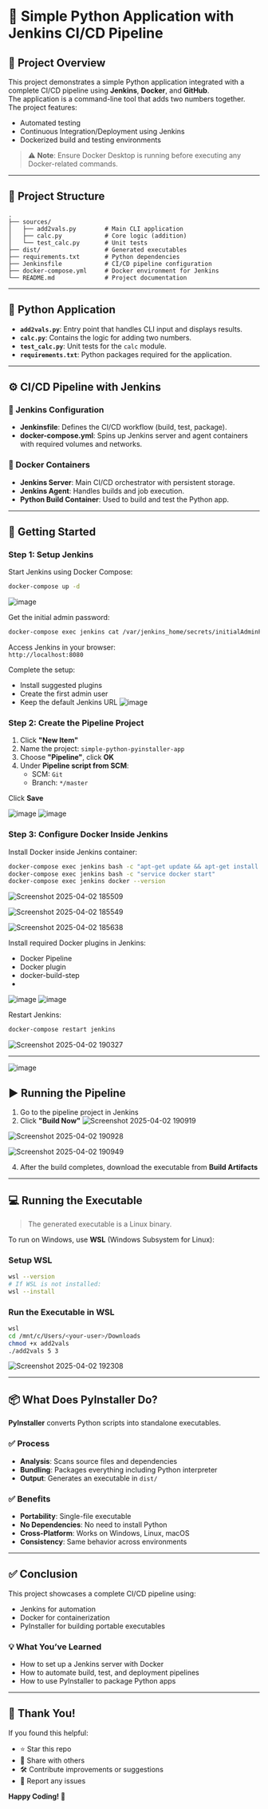 # 🧪 Simple Python Application with Jenkins CI/CD Pipeline

## 📌 Project Overview

This project demonstrates a simple Python application integrated with a complete CI/CD pipeline using **Jenkins**, **Docker**, and **GitHub**.  
The application is a command-line tool that adds two numbers together. The project features:

- Automated testing
- Continuous Integration/Deployment using Jenkins
- Dockerized build and testing environments

> ⚠️ **Note**: Ensure Docker Desktop is running before executing any Docker-related commands.

---

## 🧩 Project Structure

```
.
├── sources/
│   ├── add2vals.py        # Main CLI application
│   ├── calc.py            # Core logic (addition)
│   └── test_calc.py       # Unit tests
├── dist/                  # Generated executables
├── requirements.txt       # Python dependencies
├── Jenkinsfile            # CI/CD pipeline configuration
├── docker-compose.yml     # Docker environment for Jenkins
└── README.md              # Project documentation
```

---

## 🐍 Python Application

- **`add2vals.py`**: Entry point that handles CLI input and displays results.
- **`calc.py`**: Contains the logic for adding two numbers.
- **`test_calc.py`**: Unit tests for the `calc` module.
- **`requirements.txt`**: Python packages required for the application.

---

## ⚙️ CI/CD Pipeline with Jenkins

### 🔧 Jenkins Configuration

- **Jenkinsfile**: Defines the CI/CD workflow (build, test, package).
- **docker-compose.yml**: Spins up Jenkins server and agent containers with required volumes and networks.

### 🐳 Docker Containers

- **Jenkins Server**: Main CI/CD orchestrator with persistent storage.
- **Jenkins Agent**: Handles builds and job execution.
- **Python Build Container**: Used to build and test the Python app.

---

## 🚀 Getting Started

### Step 1: Setup Jenkins

Start Jenkins using Docker Compose:
```bash
docker-compose up -d
```
![image](https://github.com/user-attachments/assets/8bb2d13a-f674-4474-9a44-2287da9a10ba)

Get the initial admin password:
```bash
docker-compose exec jenkins cat /var/jenkins_home/secrets/initialAdminPassword
```

Access Jenkins in your browser:  
`http://localhost:8080`

Complete the setup:
- Install suggested plugins
- Create the first admin user
- Keep the default Jenkins URL
![image](https://github.com/user-attachments/assets/969564bb-a606-460f-9925-08e1c299f7c0)

### Step 2: Create the Pipeline Project

1. Click **"New Item"**
2. Name the project: `simple-python-pyinstaller-app`
3. Choose **"Pipeline"**, click **OK**
4. Under **Pipeline script from SCM**:
   - SCM: `Git`
   - Branch: `*/master`

Click **Save**

![image](https://github.com/user-attachments/assets/aaa65a87-376e-4be5-9881-55cf91ff0ae2)
![image](https://github.com/user-attachments/assets/93d6690d-bef1-455a-9ab9-a052badd5e49)


### Step 3: Configure Docker Inside Jenkins

Install Docker inside Jenkins container:
```bash
docker-compose exec jenkins bash -c "apt-get update && apt-get install -y docker.io"
docker-compose exec jenkins bash -c "service docker start"
docker-compose exec jenkins docker --version
```
![Screenshot 2025-04-02 185509](https://github.com/user-attachments/assets/eae23ce2-d629-4c0c-a62a-7c77cf53f1a8)

![Screenshot 2025-04-02 185549](https://github.com/user-attachments/assets/4f4af70a-4e18-46c6-ba59-e2289466cd25)

![Screenshot 2025-04-02 185638](https://github.com/user-attachments/assets/c833c8ce-e700-4140-8bef-0921681cfbec)

Install required Docker plugins in Jenkins:
- Docker Pipeline
- Docker plugin
- docker-build-step
- 
![image](https://github.com/user-attachments/assets/9c9b3ac8-0bd8-4b21-9230-b365d3743f4d)
![image](https://github.com/user-attachments/assets/17c8de84-624b-4ace-972c-c26d0b047524)


Restart Jenkins:
```bash
docker-compose restart jenkins
```
![Screenshot 2025-04-02 190327](https://github.com/user-attachments/assets/96ae0671-5a33-43bc-ad48-b6d2a8fce765)

---
![image](https://github.com/user-attachments/assets/491db0ec-86ae-4a5a-a857-acdb9bf3723c)


## ▶️ Running the Pipeline

1. Go to the pipeline project in Jenkins
2. Click **"Build Now"**
![Screenshot 2025-04-02 190919](https://github.com/user-attachments/assets/711869ef-5283-451d-9d06-61b3863ada3a)

![Screenshot 2025-04-02 190928](https://github.com/user-attachments/assets/5c760bad-8549-4d44-bd2f-6843261255d1)

![Screenshot 2025-04-02 190949](https://github.com/user-attachments/assets/84bd4d74-95f4-4866-93f3-10b5b1881f9a)

4. After the build completes, download the executable from **Build Artifacts**

---

## 💻 Running the Executable

> The generated executable is a Linux binary.

To run on Windows, use **WSL** (Windows Subsystem for Linux):

### Setup WSL

```bash
wsl --version
# If WSL is not installed:
wsl --install
```

### Run the Executable in WSL

```bash
wsl
cd /mnt/c/Users/<your-user>/Downloads
chmod +x add2vals
./add2vals 5 3
```
![Screenshot 2025-04-02 192308](https://github.com/user-attachments/assets/dc8022f0-a37f-4cda-8074-c67e98050b41)

---

## 📦 What Does PyInstaller Do?

**PyInstaller** converts Python scripts into standalone executables.

### ✅ Process

- **Analysis**: Scans source files and dependencies
- **Bundling**: Packages everything including Python interpreter
- **Output**: Generates an executable in `dist/`

### ✅ Benefits

- **Portability**: Single-file executable
- **No Dependencies**: No need to install Python
- **Cross-Platform**: Works on Windows, Linux, macOS
- **Consistency**: Same behavior across environments

---

## ✅ Conclusion

This project showcases a complete CI/CD pipeline using:

- Jenkins for automation
- Docker for containerization
- PyInstaller for building portable executables

### 💡 What You’ve Learned

- How to set up a Jenkins server with Docker
- How to automate build, test, and deployment pipelines
- How to use PyInstaller to package Python apps

---

## 🙌 Thank You!

If you found this helpful:

- ⭐ Star this repo
- 🔁 Share with others
- 🛠️ Contribute improvements or suggestions
- 🐞 Report any issues

**Happy Coding! 🚀**
